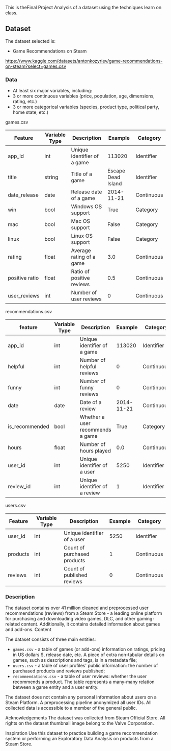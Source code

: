 
This is theFinal Project Analysis of a dataset using the techniques learn on class.

## Dataset

The dataset selected is:

- Game Recommendations on Steam

https://www.kaggle.com/datasets/antonkozyriev/game-recommendations-on-steam?select=games.csv


### Data


- At least six major variables, including:
- 3 or more continuous variables (price, population, age, dimensions, rating, etc.)
- 3 or more categorical variables (species, product type, political party, home state, etc.)

games.csv

| Feature        | Variable Type | Description                 | Example            | Category   |
| -------------- | ------------- | --------------------------- | ------------------ | ---------- |
| app_id         | int           | Unique identifier of a game | 113020             | Identifier |
| title          | string        | Title of a game             | Escape Dead Island | Identifier |
| date_release   | date          | Release date of a game      | 2014-11-21         | Continuous |
| win            | bool          | Windows OS support          | True               | Category   |
| mac            | bool          | Mac OS support              | False              | Category   |
| linux          | bool          | Linux OS support            | False              | Category   |
| rating         | float         | Average rating of a game    | 3.0                | Continuous |
| positive ratio | float         | Ratio of positive reviews   | 0.5                | Continuous |
| user_reviews   | int           | Number of user reviews      | 0                  | Continuous |


recommendations.csv

| feature        | Variable Type | Description                      | Example    | Category   |
| -------------- | ------------- | -------------------------------- | ---------- | ---------- |
| app_id         | int           | Unique identifier of a game      | 113020     | Identifier |
| helpful        | int           | Number of helpful reviews        | 0          | Continuous |
| funny          | int           | Number of funny reviews          | 0          | Continuous |
| date           | date          | Date of a review                 | 2014-11-21 | Continuous |
| is_recommended | bool          | Whether a user recommends a game | True       | Category   |
| hours          | float         | Number of hours played           | 0.0        | Continuous |
| user_id        | int           | Unique identifier of a user      | 5250       | Identifier |
| review_id      | int           | Unique identifier of a review    | 1          | Identifier |

users.csv

| Feature  | Variable Type | Description                 | Example | Category   |
| -------- | ------------- | --------------------------- | ------- | ---------- |
| user_id  | int           | Unique identifier of a user | 5250    | Identifier |
| products | int           | Count of purchased products | 1       | Continuous |
| reviews  | int           | Count of published reviews  | 0       | Continuous |





### Description

The dataset contains over 41 million cleaned and preprocessed user recommendations (reviews) from a Steam Store - a leading online platform for purchasing and downloading video games, DLC, and other gaming-related content. Additionally, it contains detailed information about games and add-ons.
Content


The dataset consists of three main entities:

- `games.csv` - a table of games (or add-ons) information on ratings, pricing in US dollars $, release date, etc. A piece of extra non-tabular details on games, such as descriptions and tags, is in a metadata file;
- `users.csv` - a table of user profiles' public information: the number of purchased products and reviews published;
- `recommendations.csv` - a table of user reviews: whether the user recommends a product. The table represents a many-many relation between a game entity and a user entity.

The dataset does not contain any personal information about users on a Steam Platform. A preprocessing pipeline anonymized all user IDs. All collected data is accessible to a member of the general public.

Acknowledgements
The dataset was collected from Steam Official Store. All rights on the dataset thumbnail image belong to the Valve Corporation.

Inspiration
Use this dataset to practice building a game recommendation system or performing an Exploratory Data Analysis on products from a Steam Store.



